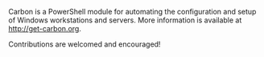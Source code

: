 Carbon is a PowerShell module for automating the configuration and setup of Windows workstations and servers. More
information is available at http://get-carbon.org.

Contributions are welcomed and encouraged!